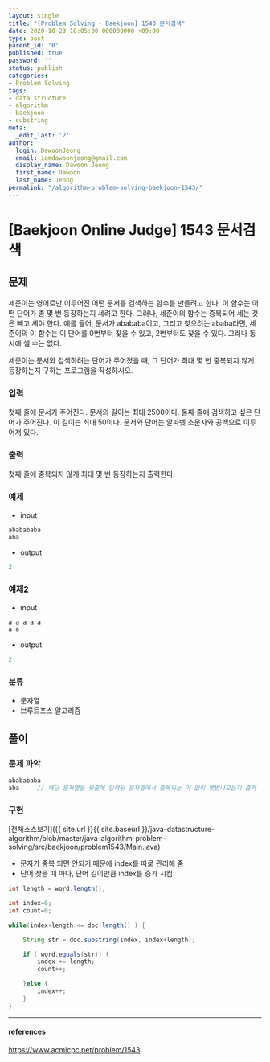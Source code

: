```yaml
---
layout: single
title: "[Problem Solving - Baekjoon] 1543 문서검색"
date: 2020-10-23 18:05:00.000000000 +09:00
type: post
parent_id: '0'
published: true
password: ''
status: publish
categories:
- Problem Solving
tags:
- data structure
- algorithm
- baekjoon
- substring
meta:
  _edit_last: '2'
author:
  login: DawoonJeong
  email: iamdawoonjeong@gmail.com
  display_name: Dawoon Jeong
  first_name: Dawoon
  last_name: Jeong
permalink: "/algorithm-problem-solving-baekjoon-1543/"
---
```

# [Baekjoon Online Judge] 1543 문서검색

## 문제
세준이는 영어로만 이루어진 어떤 문서를 검색하는 함수를 만들려고 한다. 이 함수는 어떤 단어가 총 몇 번 등장하는지 세려고 한다. 그러나, 세준이의 함수는 중복되어 세는 것은 빼고 세야 한다. 예를 들어, 문서가 abababa이고, 그리고 찾으려는 ababa라면, 세준이의 이 함수는 이 단어를 0번부터 찾을 수 있고, 2번부터도 찾을 수 있다. 그러나 동시에 셀 수는 없다.

세준이는 문서와 검색하려는 단어가 주어졌을 때, 그 단어가 최대 몇 번 중복되지 않게 등장하는지 구하는 프로그램을 작성하시오.

### 입력
첫째 줄에 문서가 주어진다. 문서의 길이는 최대 2500이다. 둘째 줄에 검색하고 싶은 단어가 주어진다. 이 길이는 최대 50이다. 문서와 단어는 알파벳 소문자와 공백으로 이루어져 있다.

### 출력
첫째 줄에 중복되지 않게 최대 몇 번 등장하는지 출력한다.


### 예제

- input

```java
ababababa
aba
```

- output

```java
2
```


### 예제2

- input

```java
a a a a a
a a
```

- output

```java
2
```


### 분류
- 문자열
- 브루트포스 알고리즘


## 풀이

### 문제 파악

```java
ababababa
aba     // 해당 문자열을 윗줄에 입력된 문자열에서 중복되는 거 없이 몇번나오는지 출력
```

### 구현

[전체소스보기]({{ site.url }}{{ site.baseurl }}/java-datastructure-algorithm/blob/master/java-algorithm-problem-solving/src/baekjoon/problem1543/Main.java)

- 문자가 중복 되면 안되기 때문에 index를 따로 관리해 줌
- 단어 찾을 때 마다, 단어 길이만큼 index를 증가 시킴

```java
int length = word.length();

int index=0;
int count=0;

while(index+length <= doc.length() ) {

    String str = doc.substring(index, index+length);

    if ( word.equals(str)) {
        index += length;
        count++;

    }else {
        index++;
    }
}          
```

---

#### references
<https://www.acmicpc.net/problem/1543>
